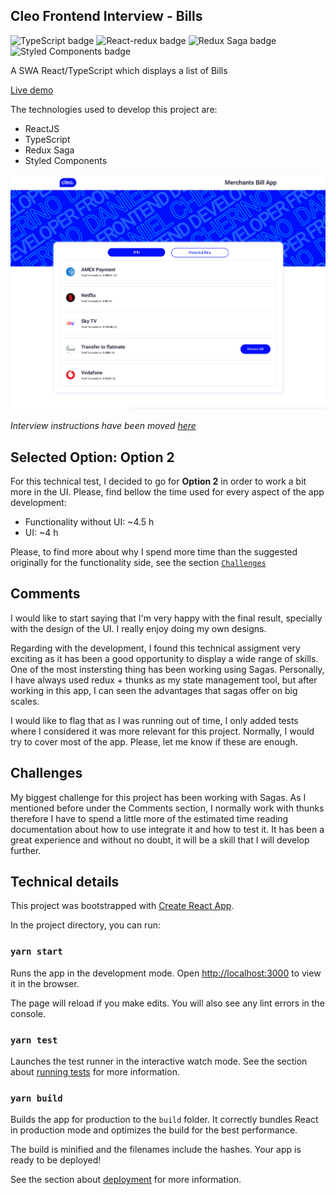 ## Cleo Frontend Interview - Bills

![TypeScript badge](https://img.shields.io/badge/TypeScript-73.8%25-1081c1 "Typescript")
![React-redux badge](https://img.shields.io/badge/React%20Redux-7.2.2-764abc "Redux")
![Redux Saga badge](https://img.shields.io/badge/Redux%20Saga-1.1.3-764abc "Redux Saga")
![Styled Components badge](https://img.shields.io/badge/Styled%20Components-5.2.1-e433ea "Styled Components")

A SWA React/TypeScript which displays a list of Bills

[Live demo](http://cleo.cherino.me)

The technologies used to develop this project are:

* ReactJS
* TypeScript
* Redux Saga
* Styled Components

![Home page screenshot](home.png "Home Page")

*Interview instructions have been moved [here](./docs/instructions.md)*

## Selected Option: Option 2

For this technical test, I decided to go for **Option 2** in order to work a bit more in the UI. Please, find bellow the time used for every aspect of the app development:

* Functionality without UI: ~4.5 h
* UI: ~4 h

Please, to find more about why I spend more time than the suggested originally for the functionality side, see the section [`Challenges`](#markdown-header-challenges)

## Comments

I would like to start saying that I'm very happy with the final result, specially with the design of the UI. I really enjoy doing my own designs.

Regarding with the development, I found this technical assigment very exciting as it has been a good opportunity to display a wide range of skills.
One of the most instersting thing has been working using Sagas. Personally, I have always used redux + thunks as my state management tool, but after working in this app, I can seen the advantages that sagas offer on big scales.

I would like to flag that as I was running out of time, I only added tests where I considered it was more relevant for this project. Normally, I would try to cover most of the app. Please, let me know if these are enough.

## Challenges

My biggest challenge for this project has been working with Sagas.
As I mentioned before under the Comments section, I normally work with thunks therefore I have to spend a little more of the estimated time reading documentation about how to use integrate it and how to test it. It has been a great experience and without no doubt, it will be a skill that I will develop further.

## Technical details

This project was bootstrapped with [Create React App](https://github.com/facebook/create-react-app).

In the project directory, you can run:

### `yarn start`

Runs the app in the development mode.
Open [http://localhost:3000](http://localhost:3000) to view it in the browser.

The page will reload if you make edits.
You will also see any lint errors in the console.

### `yarn test`

Launches the test runner in the interactive watch mode.
See the section about [running tests](https://facebook.github.io/create-react-app/docs/running-tests) for more information.

### `yarn build`

Builds the app for production to the `build` folder.
It correctly bundles React in production mode and optimizes the build for the best performance.

The build is minified and the filenames include the hashes.
Your app is ready to be deployed!

See the section about [deployment](https://facebook.github.io/create-react-app/docs/deployment) for more information.
